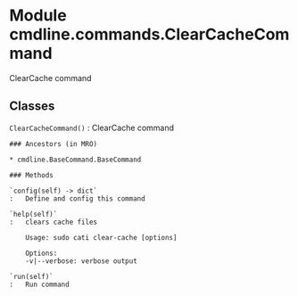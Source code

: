 Module cmdline.commands.ClearCacheCommand
=========================================
ClearCache command

Classes
-------

`ClearCacheCommand()`
:   ClearCache command

    ### Ancestors (in MRO)

    * cmdline.BaseCommand.BaseCommand

    ### Methods

    `config(self) ‑> dict`
    :   Define and config this command

    `help(self)`
    :   clears cache files
        
        Usage: sudo cati clear-cache [options]
        
        Options:
        -v|--verbose: verbose output

    `run(self)`
    :   Run command